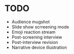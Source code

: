 # TODO

- Audience mugshot
- Slide show scrreening mode
- Emoji reaction stream
- Post-screening interview
- Post-interview revision
- Narrative device illustration
